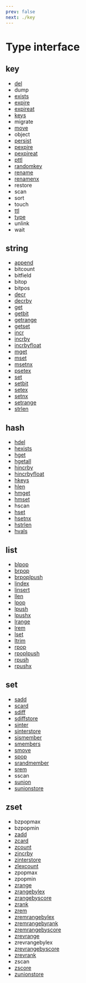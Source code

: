 ```yaml
---
prev: false
next: ./key
---
```


# Type interface

## key

- [del](/en/api/key.md#del)
- dump
- [exists](/en/api/key.md#exists)
- [expire](/en/api/key.md#expire)
- [expireat](/en/api/key.md#expireat)
- [keys](/en/api/key.md#keys)
- migrate
- [move](/en/api/key.md#move)
- object
- [persist](/en/api/key.md#persist)
- [pexpire](/en/api/key.md#pexpire)
- [pexpireat](/en/api/key.md#pexpireat)
- [pttl](/en/api/key.md#pttl)
- [randomkey](/en/api/key.md#randomkey)
- [rename](/en/api/key.md#rename)
- [renamenx](/en/api/key.md#renamenx)
- restore
- scan
- sort
- touch
- [ttl](/en/api/key.md#ttl)
- [type](/en/api/key.md#type)
- unlink
- wait

## string

- [append](/en/api/string.md#append)
- bitcount
- bitfield
- bitop
- bitpos
- [decr](/en/api/string.md#decr)
- [decrby](/en/api/string.md#decrby)
- [get](/en/api/string.md#get)
- [getbit](/en/api/string.md#getbit)
- [getrange](/en/api/string.md#getrange)
- [getset](/en/api/string.md#getset)
- [incr](/en/api/string.md#incr)
- [incrby](/en/api/string.md#incrby)
- [incrbyfloat](/en/api/string.md#incrbyfloat)
- [mget](/en/api/string.md#mget)
- [mset](/en/api/string.md#mset)
- [msetnx](/en/api/string.md#msetnx)
- [psetex](/en/api/string.md#psetex)
- [set](/en/api/string.md#set)
- [setbit](/en/api/string.md#setbit)
- [setex](/en/api/string.md#setex)
- [setnx](/en/api/string.md#setnx)
- [setrange](/en/api/string.md#setrange)
- [strlen](/en/api/string.md#strlen)

## hash

- [hdel](/en/api/hash.md#hdel)
- [hexists](/en/api/hash.md#hexists)
- [hget](/en/api/hash.md#hget)
- [hgetall](/en/api/hash.md#hgetall)
- [hincrby](/en/api/hash.md#hincrby)
- [hincrbyfloat](/en/api/hash.md#hincrbyfloat)
- [hkeys](/en/api/hash.md#hkeys)
- [hlen](/en/api/hash.md#hlen)
- [hmget](/en/api/hash.md#hmget)
- [hmset](/en/api/hash.md#hmset)
- hscan
- [hset](/en/api/hash.md#hset)
- [hsetnx](/en/api/hash.md#hsetnx)
- [hstrlen](/en/api/hash.md#hstrlen)
- [hvals](/en/api/hash.md#hvals)

## list

- [blpop](/en/api/list.md#blpop)
- [brpop](/en/api/list.md#brpop)
- [brpoplpush](/en/api/list.md#brpoplpush)
- [lindex](/en/api/list.md#lindex)
- [linsert](/en/api/list.md#linsert)
- [llen](/en/api/list.md#llen)
- [lpop](/en/api/list.md#lpop)
- [lpush](/en/api/list.md#lpush)
- [lpushx](/en/api/list.md#lpushx)
- [lrange](/en/api/list.md#lrange)
- [lrem](/en/api/list.md#lrem)
- [lset](/en/api/list.md#lset)
- [ltrim](/en/api/list.md#ltrim)
- [rpop](/en/api/list.md#rpop)
- [rpoplpush](/en/api/list.md#rpoplpush)
- [rpush](/en/api/list.md#rpush)
- [rpushx](/en/api/list.md#rpushx)

## set

- [sadd](/en/api/set.md#sadd)
- [scard](/en/api/set.md#scard)
- [sdiff](/en/api/set.md#sdiff)
- [sdiffstore](/en/api/set.md#sdiffstore)
- [sinter](/en/api/set.md#sinter)
- [sinterstore](/en/api/set.md#sinterstore)
- [sismember](/en/api/set.md#sismember)
- [smembers](/en/api/set.md#smembers)
- [smove](/en/api/set.md#smove)
- [spop](/en/api/set.md#spop)
- [srandmember](/en/api/set.md#srandmember)
- [srem](/en/api/set.md#srem)
- sscan
- [sunion](/en/api/set.md#sunion)
- [sunionstore](/en/api/set.md#sunionstore)

## zset

- bzpopmax
- bzpopmin
- [zadd](/en/api/zset.md#zadd)
- [zcard](/en/api/zset.md#zcard)
- [zcount](/en/api/zset.md#zcount)
- [zincrby](/en/api/zset.md#zincrby)
- [zinterstore](/en/api/zset.md#zinterstore)
- [zlexcount](/en/api/zset.md#zlexcount)
- zpopmax
- zpopmin
- [zrange](/en/api/zset.md#zrange)
- [zrangebylex](/en/api/zset.md#zrangebylex)
- [zrangebyscore](/en/api/zset.md#zrangebyscore)
- [zrank](/en/api/zset.md#zrank)
- [zrem](/en/api/zset.md#zrem)
- [zremrangebylex](/en/api/zset.md#zremrangebylex)
- [zremrangebyrank](/en/api/zset.md#zremrangebyrank)
- [zremrangebyscore](/en/api/zset.md#zremrangebyscore)
- [zrevrange](/en/api/zset.md#zrevrange)
- zrevrangebylex
- [zrevrangebyscore](/en/api/zset.md#zrevrangebyscore)
- [zrevrank](/en/api/zset.md#zrevrank)
- zscan
- [zscore](/en/api/zset.md#zscore)
- [zunionstore](/en/api/zset.md#zunionstore)
